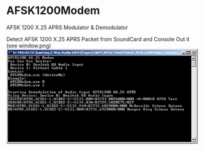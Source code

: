 # AFSK1200Modem
AFSK 1200 X.25 APRS Modulator &amp; Demodulator

Detect AFSK 1200 X.25 APRS Packet from SoundCard and Console Out it
(see window.png) <img src="window.png"/>
